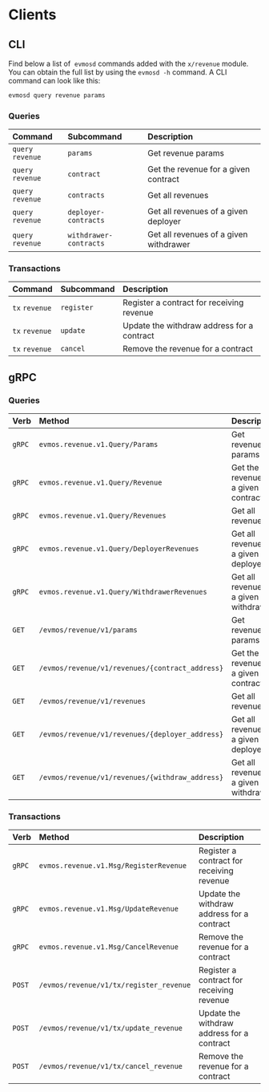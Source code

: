 <!--
order: 8
-->

# Clients

## CLI

Find below a list of  `evmosd` commands added with the  `x/revenue` module.
You can obtain the full list by using the `evmosd -h` command.
A CLI command can look like this:

```bash
evmosd query revenue params
```

### Queries

| Command            | Subcommand             | Description                              |
| :----------------- | :--------------------- | :--------------------------------------- |
| `query` `revenue` | `params`               | Get revenue params                          |
| `query` `revenue` | `contract`             | Get the revenue for a given contract   |
| `query` `revenue` | `contracts`            | Get all revenues                       |
| `query` `revenue` | `deployer-contracts`   | Get all revenues of a given deployer   |
| `query` `revenue` | `withdrawer-contracts` | Get all revenues of a given withdrawer |

### Transactions

| Command         | Subcommand | Description                                |
| :-------------- | :--------- | :----------------------------------------- |
| `tx` `revenue` | `register` | Register a contract for receiving revenue     |
| `tx` `revenue` | `update`   | Update the withdraw address for a contract |
| `tx` `revenue` | `cancel`   | Remove the revenue for a contract        |

## gRPC

### Queries

| Verb   | Method                                            | Description                              |
| :----- | :------------------------------------------------ | :--------------------------------------- |
| `gRPC` | `evmos.revenue.v1.Query/Params`                  | Get revenue params                          |
| `gRPC` | `evmos.revenue.v1.Query/Revenue`                | Get the revenue for a given contract   |
| `gRPC` | `evmos.revenue.v1.Query/Revenues`               | Get all revenues                       |
| `gRPC` | `evmos.revenue.v1.Query/DeployerRevenues`       | Get all revenues of a given deployer   |
| `gRPC` | `evmos.revenue.v1.Query/WithdrawerRevenues`     | Get all revenues of a given withdrawer |
| `GET`  | `/evmos/revenue/v1/params`                       | Get revenue params                          |
| `GET`  | `/evmos/revenue/v1/revenues/{contract_address}`  | Get the revenue for a given contract   |
| `GET`  | `/evmos/revenue/v1/revenues`                    | Get all revenues                       |
| `GET`  | `/evmos/revenue/v1/revenues/{deployer_address}` | Get all revenues of a given deployer   |
| `GET`  | `/evmos/revenue/v1/revenues/{withdraw_address}` | Get all revenues of a given withdrawer |

### Transactions

| Verb   | Method                                     | Description                                |
| :----- | :----------------------------------------- | :----------------------------------------- |
| `gRPC` | `evmos.revenue.v1.Msg/RegisterRevenue`   | Register a contract for receiving revenue     |
| `gRPC` | `evmos.revenue.v1.Msg/UpdateRevenue`     | Update the withdraw address for a contract |
| `gRPC` | `evmos.revenue.v1.Msg/CancelRevenue`     | Remove the revenue for a contract        |
| `POST` | `/evmos/revenue/v1/tx/register_revenue` | Register a contract for receiving revenue     |
| `POST` | `/evmos/revenue/v1/tx/update_revenue`   | Update the withdraw address for a contract |
| `POST` | `/evmos/revenue/v1/tx/cancel_revenue`   | Remove the revenue for a contract        |
